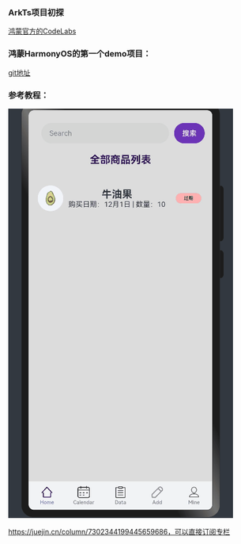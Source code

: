 
### ArkTs项目初探

[鸿蒙官方的CodeLabs](https://developer.harmonyos.com/cn/documentation/codelabs/?catalogVersion=V3)

### 鸿蒙HarmonyOS的第一个demo项目：
[git地址](https://github.com/lcyh/xmshop)


### 参考教程：

![输入图片说明](entry/src/main/resources/base/media/wan.gif)

https://juejin.cn/column/7302344199445659686，可以直接订阅专栏


